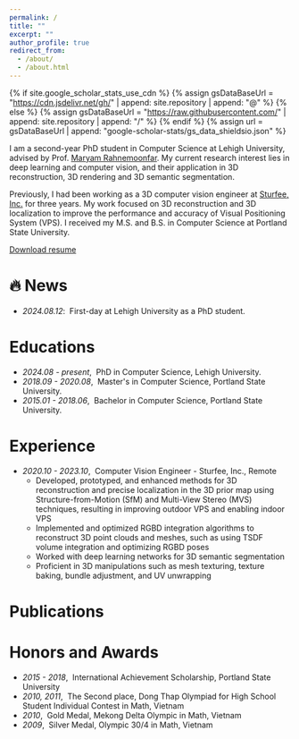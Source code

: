 ```yaml
---
permalink: /
title: ""
excerpt: ""
author_profile: true
redirect_from: 
  - /about/
  - /about.html
---
```


{% if site.google_scholar_stats_use_cdn %}
{% assign gsDataBaseUrl = "https://cdn.jsdelivr.net/gh/" | append: site.repository | append: "@" %}
{% else %}
{% assign gsDataBaseUrl = "https://raw.githubusercontent.com/" | append: site.repository | append: "/" %}
{% endif %}
{% assign url = gsDataBaseUrl | append: "google-scholar-stats/gs_data_shieldsio.json" %}

<span class='anchor' id='about-me'></span>

I am a second-year PhD student in Computer Science at Lehigh University, advised by Prof. <a href="https://engineering.lehigh.edu/faculty/maryam-rahnemoonfar">Maryam Rahnemoonfar</a>. My current research  interest lies in deep learning and computer vision, and their application in 3D reconstruction, 3D rendering and 3D semantic segmentation.

Previously, I had been working as a 3D computer vision engineer at <a href="https://sturfee.com/">Sturfee, Inc.</a> for three years. My work focused on 3D reconstruction and 3D localization to improve the performance and accuracy of Visual Positioning System (VPS). I received my M.S. and B.S. in Computer Science at Portland State University.

<a href="https://github.com/letatanu/letatanu.github.io/blob/dc6686ad4505e0555d8f0a599bf8e90523818e54/files/NhutLe_Resume.pdf">Download resume</a>

<span class='anchor' id='news'></span>
# 🔥 News
- *2024.08.12*: &nbsp;First-day at Lehigh University as a PhD student.  

<span class='anchor' id='education'></span>
# Educations
- *2024.08 - present*, &nbsp;PhD in Computer Science, Lehigh University.
- *2018.09 - 2020.08*, &nbsp;Master's in Computer Science, Portland State University.
- *2015.01 - 2018.06*, &nbsp;Bachelor in Computer Science, Portland State University.

<span class='anchor' id='experience'></span>
# Experience
- *2020.10 - 2023.10*, &nbsp;Computer Vision Engineer - Sturfee, Inc., Remote
  - Developed, prototyped, and enhanced methods for 3D reconstruction and precise localization in the 3D prior map using Structure-from-Motion (SfM) and Multi-View Stereo (MVS) techniques, resulting in improving outdoor VPS and enabling indoor VPS
  - Implemented and optimized RGBD integration algorithms to reconstruct 3D point clouds and meshes, such as using TSDF volume integration and optimizing RGBD poses
  - Worked with deep learning networks for 3D semantic segmentation 
  - Proficient in 3D manipulations such as mesh texturing, texture baking, bundle adjustment, and UV unwrapping

<span class='anchor' id='Publication'></span>
# Publications 

<span class='anchor' id='honors-and-awards'></span>
# Honors and Awards
- *2015 - 2018*, &nbsp;International Achievement Scholarship, Portland State University
- *2010, 2011*, &nbsp;The Second place, Dong Thap Olympiad for High School Student Individual Contest in Math, Vietnam
- *2010*, &nbsp;Gold Medal, Mekong Delta Olympic in Math, Vietnam
- *2009*, &nbsp;Silver Medal, Olympic 30/4 in Math, Vietnam
